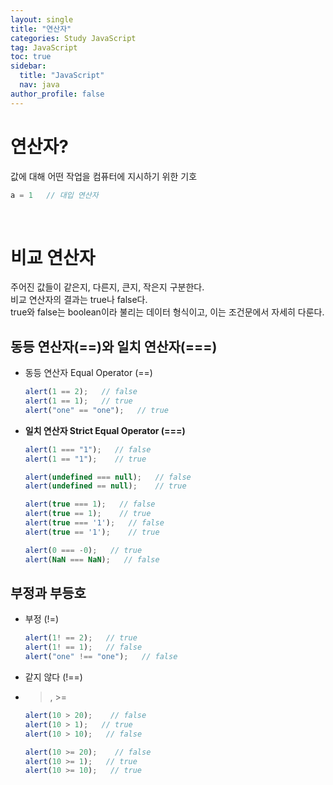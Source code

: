 ```yaml
---
layout: single
title: "연산자"
categories: Study JavaScript
tag: JavaScript
toc: true
sidebar:
  title: "JavaScript"
  nav: java
author_profile: false
---
```


# 연산자?
값에 대해 어떤 작업을 컴퓨터에 지시하기 위한 기호
```javascript
a = 1   // 대입 연산자
```
<br>

# 비교 연산자
주어진 값들이 같은지, 다른지, 큰지, 작은지 구분한다.  
비교 연산자의 결과는 true나 false다.  
true와 false는 boolean이라 불리는 데이터 형식이고, 이는 조건문에서 자세히 다룬다.  

## 동등 연산자(==)와 일치 연산자(===)
- 동등 연산자 Equal Operator (==)
  ```javascript
  alert(1 == 2);   // false
  alert(1 == 1);   // true
  alert("one" == "one");   // true
  ```
- **일치 연산자 Strict Equal Operator (===)**
  ```javascript
  alert(1 === "1");   // false
  alert(1 == "1");    // true
  ```
  ```javascript
  alert(undefined === null);   // false
  alert(undefined == null);    // true
  ```
  ```javascript
  alert(true === 1);   // false
  alert(true == 1);    // true
  alert(true === '1');   // false
  alert(true == '1');    // true
  ```
  ```javascript
  alert(0 === -0);   // true
  alert(NaN === NaN);   // false
  ```

## 부정과 부등호
- 부정 (!=)
  ```javascript
  alert(1! == 2);   // true
  alert(1! == 1);   // false
  alert("one" !== "one");   // false
  ```
- 같지 않다 (!==)
- >, >=
  ```javascript
  alert(10 > 20);    // false
  alert(10 > 1);   // true
  alert(10 > 10);   // false
  ```
  ```javascript
  alert(10 >= 20);    // false
  alert(10 >= 1);   // true
  alert(10 >= 10);   // true
  ```